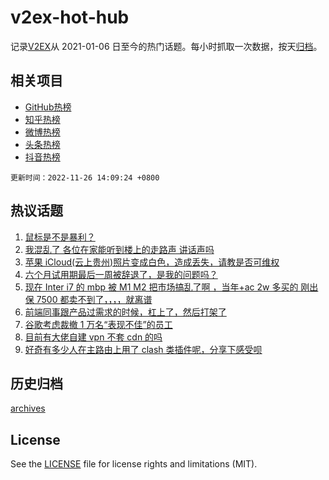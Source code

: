 # v2ex-hot-hub

 记录[V2EX](https://www.v2ex.com/)从 2021-01-06 日至今的热门话题。每小时抓取一次数据，按天[归档](archives)。
 
 ## 相关项目

- [GitHub热榜](https://github.com/lonnyzhang423/github-hot-hub)
- [知乎热榜](https://github.com/lonnyzhang423/zhihu-hot-hub)
- [微博热榜](https://github.com/lonnyzhang423/weibo-hot-hub)
- [头条热榜](https://github.com/lonnyzhang423/toutiao-hot-hub)
- [抖音热榜](https://github.com/lonnyzhang423/douyin-hot-hub)


 `更新时间：2022-11-26 14:09:24 +0800`

## 热议话题

1. [鼠标是不是暴利？](https://www.v2ex.com/t/897925)
1. [我混乱了 各位在家能听到楼上的走路声 讲话声吗](https://www.v2ex.com/t/897877)
1. [苹果 iCloud(云上贵州)照片变成白色，造成丢失，请教是否可维权](https://www.v2ex.com/t/897885)
1. [六个月试用期最后一周被辞退了，是我的问题吗？](https://www.v2ex.com/t/897986)
1. [现在 Inter i7 的 mbp 被 M1 M2 把市场搞乱了啊 ，当年+ac 2w 多买的 刚出保 7500 都卖不到了，，，，就离谱](https://www.v2ex.com/t/897872)
1. [前端同事跟产品过需求的时候，杠上了，然后打架了](https://www.v2ex.com/t/897909)
1. [谷歌考虑裁撤 1 万名“表现不佳”的员工](https://www.v2ex.com/t/897870)
1. [目前有大佬自建 vpn 不套 cdn 的吗](https://www.v2ex.com/t/897864)
1. [好奇有多少人在主路由上用了 clash 类插件呢，分享下感受呗](https://www.v2ex.com/t/897856)

## 历史归档

[archives](archives)

## License

See the [LICENSE](LICENSE) file for license rights and limitations (MIT).
